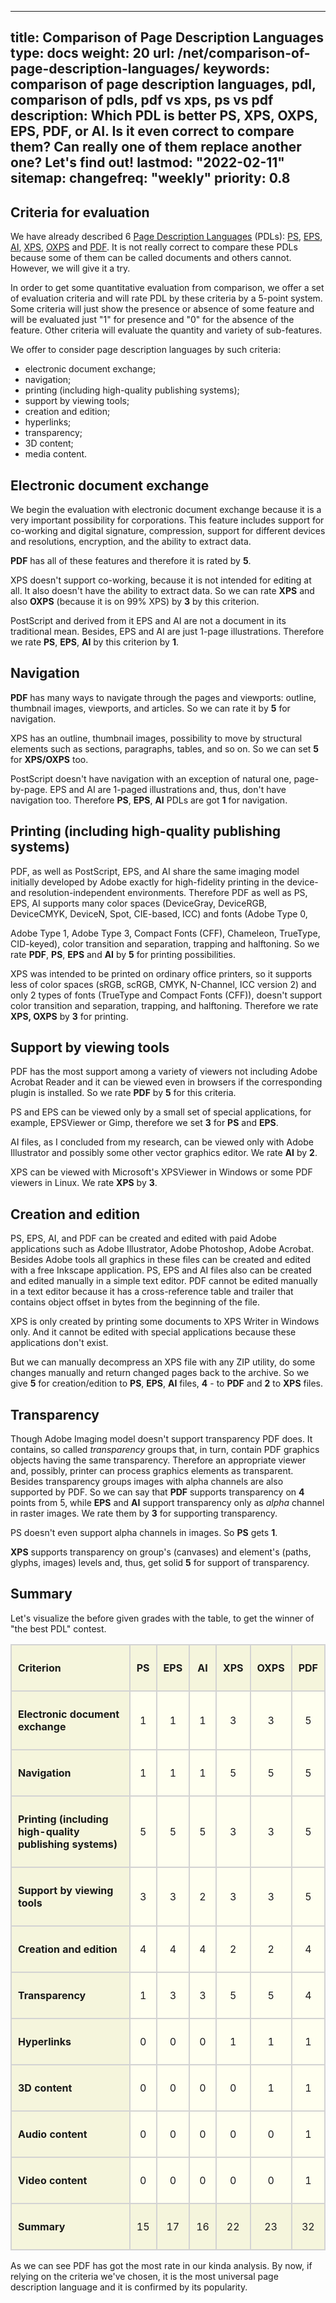 
---
title: Comparison of Page Description Languages
type: docs
weight: 20
url: /net/comparison-of-page-description-languages/
keywords: comparison of page description languages, pdl, comparison of pdls, pdf vs xps, ps vs pdf
description: Which PDL is better PS, XPS, OXPS, EPS, PDF, or AI. Is it even correct to compare them? Can really one of them replace another one? Let's find out!
lastmod: "2022-02-11"
sitemap:
    changefreq: "weekly"
    priority: 0.8
---

## Criteria for evaluation

We have already described 6 [Page Description Languages](/page/net/page-description-languages/) (PDLs): [PS](/net/what-is-ps-file/), [EPS](/net/what-is-eps-file/), [AI](/net/what-is-ai-file/), [XPS](/net/what-is-xps-file/), 
[OXPS](/net/what-is-oxps-file/) and [PDF](/net/what-is-pdf-file/). It is not really correct to compare these PDLs because some of them can be called documents and others cannot. However, we will give it a try.

In order to get some quantitative evaluation from comparison, we offer a set of evaluation criteria and will rate PDL by these criteria by a 5-point system.
Some criteria will just show the presence or absence of some feature and will be evaluated just "1" for presence and "0" for the absence of the feature.
Other criteria will evaluate the quantity and variety of sub-features.


We offer to consider page description languages by such criteria:
* electronic document exchange;
* navigation;
* printing (including high-quality publishing systems);
* support by viewing tools;
* creation and edition;
* hyperlinks;
* transparency;
* 3D content;
* media content.

## Electronic document exchange

We begin the evaluation with electronic document exchange because it is a very important possibility for corporations. This feature includes support for co-working and digital signature, compression, support for different devices and resolutions, encryption, and the ability to extract data.

<b>PDF</b> has all of these features and therefore it is rated by <b>5</b>.

XPS doesn't support co-working, because it is not intended for editing at all. It also doesn't have the ability to extract data. So we can rate <b>XPS</b> and also <b>OXPS</b>
(because it is on 99% XPS) by <b>3</b> by this criterion.

PostScript and derived from it EPS and AI are not a document in its traditional mean. Besides, EPS and AI are just 1-page illustrations. Therefore we rate <b>PS</b>, <b>EPS</b>, 
<b>AI</b> by this criterion by <b>1</b>.


## Navigation

<b>PDF</b> has many ways to navigate through the pages and viewports: outline, thumbnail images, viewports, and articles. So we can rate it by <b>5</b> for navigation.

XPS has an outline, thumbnail images, possibility to move by structural elements such as sections, paragraphs, tables, and so on. So we can set <b>5</b> for <b>XPS/OXPS</b> too.

PostScript doesn't have navigation with an exception of natural one, page-by-page. EPS and AI are 1-paged illustrations and, thus, don't have navigation too.
Therefore <b>PS</b>, <b>EPS</b>, <b>AI</b> PDLs are got <b>1</b> for navigation.


## Printing (including high-quality publishing systems)

PDF, as well as PostScript, EPS, and AI share the same imaging model initially developed by Adobe exactly for high-fidelity printing in the device- and resolution-independent environments. Therefore PDF as well as PS, EPS, AI supports many color spaces (DeviceGray, DeviceRGB, DeviceCMYK, DeviceN, Spot, CIE-based, ICC) and fonts (Adobe Type 0,


Adobe Type 1, Adobe Type 3, Compact Fonts (CFF), Chameleon, TrueType, CID-keyed), color transition and separation, trapping and halftoning. So we rate <b>PDF</b>, <b>PS</b>,
<b>EPS</b> and <b>AI</b> by <b>5</b> for printing possibilities.

XPS was intended to be printed on ordinary office printers, so it supports less of color spaces (sRGB, scRGB, CMYK, N-Channel, ICC version 2) and only 2 types of fonts (TrueType 
and Compact Fonts (CFF)), doesn't support color transition and separation, trapping, and halftoning. Therefore we rate <b>XPS, OXPS</b> by <b>3</b> for printing.


## Support by viewing tools

PDF has the most support among a variety of viewers not including Adobe Acrobat Reader and it can be viewed even in browsers if the corresponding plugin is installed. So we rate <b>PDF</b> by <b>5</b> for this criteria.

PS and EPS can be viewed only by a small set of special applications, for example, EPSViewer or Gimp, therefore we set <b>3</b> for <b>PS</b> and <b>EPS</b>.

AI files, as I concluded from my research, can be viewed only with Adobe Illustrator and possibly some other vector graphics editor. We rate <b>AI</b> by <b>2</b>.

XPS can be viewed with Microsoft's XPSViewer in Windows or some PDF viewers in Linux. We rate <b>XPS</b> by <b>3</b>.

## Creation and edition

PS, EPS, AI, and PDF can be created and edited with paid Adobe applications such as Adobe Illustrator, Adobe Photoshop, Adobe Acrobat. Besides Adobe tools all graphics in these files can be created and edited with a free Inkscape application. PS, EPS and AI files also can be created and edited manually in a simple text editor. PDF cannot be edited manually in a text editor because it has a cross-reference table and trailer that contains object offset in bytes from the beginning of the file.

XPS is only created by printing some documents to XPS Writer in Windows only. And it cannot be edited with special applications because these applications don't exist.



But we can manually decompress an XPS file with any ZIP utility, do some changes manually and return changed pages back to the archive. So we give <b>5</b> for creation/edition 
to <b>PS</b>, <b>EPS</b>, <b>AI</b> files, <b>4</b> - to <b>PDF</b> and <b>2</b> to <b>XPS</b> files.


## Transparency

Though Adobe Imaging model doesn't support transparency PDF does. It contains, so called <i>transparency</i> groups that, in turn, contain PDF graphics objects having the same
transparency. Therefore an appropriate viewer and, possibly, printer can process graphics elements as transparent. Besides transparency groups images with alpha channels are also supported by PDF.
So we can say that <b>PDF</b> supports transparency on <b>4</b> points from 5, while
<b>EPS</b> and <b>AI</b> support transparency only as <i>alpha</i> channel in raster images. We rate them by <b>3</b> for supporting transparency.

PS doesn't even support alpha channels in images. So <b>PS</b> gets <b>1</b>.

<b>XPS</b> supports transparency on group's (canvases) and element's (paths, glyphs, images) levels and, thus, get solid <b>5</b> for support of transparency.


## Summary

Let's visualize the before given grades with the table, to get the winner of "the best PDL" contest.


<p align="center">
	<table>
		<thead>
		  <tr style="margin:0px; padding:10px;">
		      <th style="background: Beige; padding:10px; border: 2px solid lightgray;"><p align="left"><b>Criterion</b></p></th>
		      <th style="background: Beige; padding:10px; border: 2px solid lightgray;"><p align="center"><b>PS</b></p></th>
		      <th style="background: Beige; padding:10px; border: 2px solid lightgray;"><p align="center"><b>EPS</b></p></th>
		      <th style="background: Beige; padding:10px; border: 2px solid lightgray;"><p align="center"><b>AI</b></p></th>
		      <th style="background: Beige; padding:10px; border: 2px solid lightgray;"><p align="center"><b>XPS</b></p></th>
		      <th style="background: Beige; padding:10px; border: 2px solid lightgray;"><p align="center"><b>OXPS</b></p></th>
		      <th style="background: Beige; padding:10px; border: 2px solid lightgray;"><p align="center"><b>PDF</b></p></th>
		  </tr>
		</thead>
	<tbody>
		<tr>
			<td style="margin:0px; padding:10px; background: Beige; border: 2px solid lightgray;">
					<p align="left">
						<b>Electronic document exchange</b>
					</p>
			</td>
			<td style="margin:0px; padding:10px; background: Ivory; border: 2px solid lightgray;">
				<p align="center">
					1				
				</p>
			</td>
			<td style="margin:0px; padding:10px; background: Ivory; border: 2px solid lightgray;">
				<p align="center">
					1				
				</p>
			</td>
			<td style="margin:0px; padding:10px; background: Ivory; border: 2px solid lightgray;">
				<p align="center">
					1				
				</p>
			</td>
			<td style="margin:0px; padding:10px; background: Ivory; border: 2px solid lightgray;">
				<p align="center">
					3				
				</p>
			</td>
			<td style="margin:0px; padding:10px; background: Ivory; border: 2px solid lightgray;">			
				<p align="center">
					3				
				</p>
			</td>
			<td style="margin:0px; padding:10px; background: Ivory; border: 2px solid lightgray;">
				<p align="center">
					5				
				</p>
			</td>
		</tr>
		<tr>
			<td style="margin:0px; padding:10px; background: Beige; border: 2px solid lightgray;">
					<p align="left">
						<b>Navigation</b>
					</p>
			</td>
			<td style="margin:0px; padding:10px; background: Ivory; border: 2px solid lightgray;">
				<p align="center">
					1				
				</p>
			</td>
			<td style="margin:0px; padding:10px; background: Ivory; border: 2px solid lightgray;">
				<p align="center">
					1				
				</p>
			</td>
			<td style="margin:0px; padding:10px; background: Ivory; border: 2px solid lightgray;">
				<p align="center">
					1				
				</p>
			</td>
			<td style="margin:0px; padding:10px; background: Ivory; border: 2px solid lightgray;">
				<p align="center">
					5				
				</p>
			</td>
			<td style="margin:0px; padding:10px; background: Ivory; border: 2px solid lightgray;">			
				<p align="center">
					5				
				</p>
			</td>
			<td style="margin:0px; padding:10px; background: Ivory; border: 2px solid lightgray;">
				<p align="center">
					5				
				</p>
			</td>
		</tr>
		<tr>
			<td style="margin:0px; padding:10px; background: Beige; border: 2px solid lightgray;">
					<p align="left">
						<b>Printing (including high-quality publishing systems)</b>
					</p>
			</td>
			<td style="margin:0px; padding:10px; background: Ivory; border: 2px solid lightgray;">
				<p align="center">
					5				
				</p>
			</td>
			<td style="margin:0px; padding:10px; background: Ivory; border: 2px solid lightgray;">
				<p align="center">
					5				
				</p>
			</td>
			<td style="margin:0px; padding:10px; background: Ivory; border: 2px solid lightgray;">
				<p align="center">
					5				
				</p>
			</td>
			<td style="margin:0px; padding:10px; background: Ivory; border: 2px solid lightgray;">
				<p align="center">
					3				
				</p>
			</td>
			<td style="margin:0px; padding:10px; background: Ivory; border: 2px solid lightgray;">			
				<p align="center">
					3				
				</p>
			</td>
			<td style="margin:0px; padding:10px; background: Ivory; border: 2px solid lightgray;">
				<p align="center">
					5				
				</p>
			</td>
		</tr>
		<tr>
			<td style="margin:0px; padding:10px; background: Beige; border: 2px solid lightgray;">
					<p align="left">
						<b>Support by viewing tools</b>
					</p>
			</td>
			<td style="margin:0px; padding:10px; background: Ivory; border: 2px solid lightgray;">
				<p align="center">
					3				
				</p>
			</td>
			<td style="margin:0px; padding:10px; background: Ivory; border: 2px solid lightgray;">
				<p align="center">
					3				
				</p>
			</td>
			<td style="margin:0px; padding:10px; background: Ivory; border: 2px solid lightgray;">
				<p align="center">
					2				
				</p>
			</td>
			<td style="margin:0px; padding:10px; background: Ivory; border: 2px solid lightgray;">
				<p align="center">
					3				
				</p>
			</td>
			<td style="margin:0px; padding:10px; background: Ivory; border: 2px solid lightgray;">			
				<p align="center">
					3				
				</p>
			</td>
			<td style="margin:0px; padding:10px; background: Ivory; border: 2px solid lightgray;">
				<p align="center">
					5				
				</p>
			</td>
		</tr>
		<tr>
			<td style="margin:0px; padding:10px; background: Beige; border: 2px solid lightgray;">
				<p align="left">
					<b>Creation and edition</b>
				</p>
			</td>
			<td style="margin:0px; padding:10px; background: Ivory; border: 2px solid lightgray;">
				<p align="center">
					4				
				</p>
			</td>
			<td style="margin:0px; padding:10px; background: Ivory; border: 2px solid lightgray;">
				<p align="center">
					4				
				</p>
			</td>
			<td style="margin:0px; padding:10px; background: Ivory; border: 2px solid lightgray;">
				<p align="center">
					4				
				</p>
			</td>
			<td style="margin:0px; padding:10px; background: Ivory; border: 2px solid lightgray;">
				<p align="center">
					2				
				</p>
			</td>
			<td style="margin:0px; padding:10px; background: Ivory; border: 2px solid lightgray;">			
				<p align="center">
					2				
				</p>
			</td>
			<td style="margin:0px; padding:10px; background: Ivory; border: 2px solid lightgray;">
				<p align="center">
					4				
				</p>
			</td>
		</tr>
		<tr>
			<td style="margin:0px; padding:10px; background: Beige; border: 2px solid lightgray;">
				<p align="left">
					<b>Transparency</b>
				</p>
			</td>
			<td style="margin:0px; padding:10px; background: Ivory; border: 2px solid lightgray;">
				<p align="center">
					1				
				</p>
			</td>
			<td style="margin:0px; padding:10px; background: Ivory; border: 2px solid lightgray;">
				<p align="center">
					3				
				</p>
			</td>
			<td style="margin:0px; padding:10px; background: Ivory; border: 2px solid lightgray;">
				<p align="center">
					3				
				</p>
			</td>
			<td style="margin:0px; padding:10px; background: Ivory; border: 2px solid lightgray;">
				<p align="center">
					5				
				</p>
			</td>
			<td style="margin:0px; padding:10px; background: Ivory; border: 2px solid lightgray;">			
				<p align="center">
					5				
				</p>
			</td>
			<td style="margin:0px; padding:10px; background: Ivory; border: 2px solid lightgray;">
				<p align="center">
					4				
				</p>
			</td>
		</tr>
		<tr>
			<td style="margin:0px; padding:10px; background: Beige; border: 2px solid lightgray;">
				<p align="left">
					<b>Hyperlinks</b>
				</p>
			</td>
			<td style="margin:0px; padding:10px; background: Ivory; border: 2px solid lightgray;">
				<p align="center">
					0				
				</p>
			</td>
			<td style="margin:0px; padding:10px; background: Ivory; border: 2px solid lightgray;">
				<p align="center">
					0				
				</p>
			</td>
			<td style="margin:0px; padding:10px; background: Ivory; border: 2px solid lightgray;">
				<p align="center">
					0				
				</p>
			</td>
			<td style="margin:0px; padding:10px; background: Ivory; border: 2px solid lightgray;">
				<p align="center">
					1				
				</p>
			</td>
			<td style="margin:0px; padding:10px; background: Ivory; border: 2px solid lightgray;">			
				<p align="center">
					1				
				</p>
			</td>
			<td style="margin:0px; padding:10px; background: Ivory; border: 2px solid lightgray;">
				<p align="center">
					1				
				</p>
			</td>
		</tr>
		<tr>
			<td style="margin:0px; padding:10px; background: Beige; border: 2px solid lightgray;">
				<p align="left">
					<b>3D content</b>
				</p>
			</td>
			<td style="margin:0px; padding:10px; background: Ivory; border: 2px solid lightgray;">
				<p align="center">
					0				
				</p>
			</td>
			<td style="margin:0px; padding:10px; background: Ivory; border: 2px solid lightgray;">
				<p align="center">
					0				
				</p>
			</td>
			<td style="margin:0px; padding:10px; background: Ivory; border: 2px solid lightgray;">
				<p align="center">
					0				
				</p>
			</td>
			<td style="margin:0px; padding:10px; background: Ivory; border: 2px solid lightgray;">
				<p align="center">
					0				
				</p>
			</td>
			<td style="margin:0px; padding:10px; background: Ivory; border: 2px solid lightgray;">			
				<p align="center">
					1				
				</p>
			</td>
			<td style="margin:0px; padding:10px; background: Ivory; border: 2px solid lightgray;">
				<p align="center">
					1				
				</p>
			</td>
		</tr>
		<tr>
			<td style="margin:0px; padding:10px; background: Beige; border: 2px solid lightgray;">
				<p align="left">
					<b>Audio content</b>
				</p>
			</td>
			<td style="margin:0px; padding:10px; background: Ivory; border: 2px solid lightgray;">
				<p align="center">
					0				
				</p>
			</td>
			<td style="margin:0px; padding:10px; background: Ivory; border: 2px solid lightgray;">
				<p align="center">
					0				
				</p>
			</td>
			<td style="margin:0px; padding:10px; background: Ivory; border: 2px solid lightgray;">
				<p align="center">
					0				
				</p>
			</td>
			<td style="margin:0px; padding:10px; background: Ivory; border: 2px solid lightgray;">
				<p align="center">
					0				
				</p>
			</td>
			<td style="margin:0px; padding:10px; background: Ivory; border: 2px solid lightgray;">			
				<p align="center">
					0				
				</p>
			</td>
			<td style="margin:0px; padding:10px; background: Ivory; border: 2px solid lightgray;">
				<p align="center">
					1				
				</p>
			</td>
		</tr>
		<tr>
			<td style="margin:0px; padding:10px; background: Beige; border: 2px solid lightgray;">
				<p align="left">
					<b>Video content</b>
				</p>
			</td>
			<td style="margin:0px; padding:10px; background: Ivory; border: 2px solid lightgray;">
				<p align="center">
					0				
				</p>
			</td>
			<td style="margin:0px; padding:10px; background: Ivory; border: 2px solid lightgray;">
				<p align="center">
					0				
				</p>
			</td>
			<td style="margin:0px; padding:10px; background: Ivory; border: 2px solid lightgray;">
				<p align="center">
					0				
				</p>
			</td>
			<td style="margin:0px; padding:10px; background: Ivory; border: 2px solid lightgray;">
				<p align="center">
					0				
				</p>
			</td>
			<td style="margin:0px; padding:10px; background: Ivory; border: 2px solid lightgray;">			
				<p align="center">
					0				
				</p>
			</td>
			<td style="margin:0px; padding:10px; background: Ivory; border: 2px solid lightgray;">
				<p align="center">
					1				
				</p>
			</td>
		</tr>
		<tr>
			<td style="margin:0px; padding:10px; background: Beige; border: 2px solid lightgray;">
				<p align="left">
					<b>Summary</b>
				</p>
			</td>
			<td style="margin:0px; padding:10px; background: Beige; border: 2px solid lightgray;">
				<p align="center">
					15				
				</p>
			</td>
			<td style="margin:0px; padding:10px; background: Beige; border: 2px solid lightgray;">
				<p align="center">
					17				
				</p>
			</td>
			<td style="margin:0px; padding:10px; background: Beige; border: 2px solid lightgray;">
				<p align="center">
					16				
				</p>
			</td>
			<td style="margin:0px; padding:10px; background: Beige; border: 2px solid lightgray;">
				<p align="center">
					22				
				</p>
			</td>
			<td style="margin:0px; padding:10px; background: Beige; border: 2px solid lightgray;">			
				<p align="center">
					23				
				</p>
			</td>
			<td style="margin:0px; padding:10px; background: Beige; border: 2px solid lightgray;">
				<p align="center">
					32				
				</p>
			</td>
		</tr>
	</table>
</p>

As we can see PDF has got the most rate in our kinda analysis. By now, if relying on the criteria we've chosen, it is the most universal page description language and it is confirmed by its popularity.


